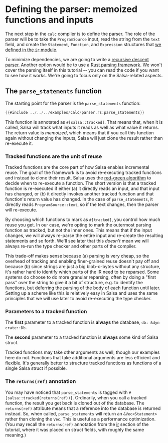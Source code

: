 # Defining the parser: memoized functions and inputs

The next step in the `calc` compiler is to define the parser.
The role of the parser will be to take the `ProgramSource` input,
read the string from the `text` field,
and create the `Statement`, `Function`, and `Expression` structures that [we defined in the `ir` module](./ir.md).

To minimize dependencies, we are going to write a [recursive descent parser][rd].
Another option would be to use a [Rust parsing framework](https://rustrepo.com/catalog/rust-parsing_newest_1).
We won't cover the parsing itself in this tutorial -- you can read the code if you want to see how it works.
We're going to focus only on the Salsa-related aspects.

[rd]: https://en.wikipedia.org/wiki/Recursive_descent_parser

## The `parse_statements` function

The starting point for the parser is the `parse_statements` function:

```rust
{{#include ../../../examples/calc/parser.rs:parse_statements}}
```

This function is annotated as `#[salsa::tracked]`.
That means that, when it is called, Salsa will track what inputs it reads as well as what value it returns.
The return value is _memoized_,
which means that if you call this function again without changing the inputs,
Salsa will just clone the result rather than re-execute it.

### Tracked functions are the unit of reuse

Tracked functions are the core part of how Salsa enables incremental reuse.
The goal of the framework is to avoid re-executing tracked functions and instead to clone their result.
Salsa uses the [red-green algorithm](../reference/algorithm.md) to decide when to re-execute a function.
The short version is that a tracked function is re-executed if either (a) it directly reads an input, and that input has changed,
or (b) it directly invokes another tracked function and that function's return value has changed.
In the case of `parse_statements`, it directly reads `ProgramSource::text`, so if the text changes, then the parser will re-execute.

By choosing which functions to mark as `#[tracked]`, you control how much reuse you get.
In our case, we're opting to mark the outermost parsing function as tracked, but not the inner ones.
This means that if the input changes, we will always re-parse the entire input and re-create the resulting statements and so forth.
We'll see later that this _doesn't_ mean we will always re-run the type checker and other parts of the compiler.

This trade-off makes sense because (a) parsing is very cheap, so the overhead of tracking and enabling finer-grained reuse doesn't pay off
and because (b) since strings are just a big blob-o-bytes without any structure, it's rather hard to identify which parts of the IR need to be reparsed.
Some systems do choose to do more granular reparsing, often by doing a "first pass" over the string to give it a bit of structure,
e.g. to identify the functions,
but deferring the parsing of the body of each function until later.
Setting up a scheme like this is relatively easy in Salsa and uses the same principles that we will use later to avoid re-executing the type checker.

### Parameters to a tracked function

The **first** parameter to a tracked function is **always** the database, `db: &dyn crate::Db`.

The **second** parameter to a tracked function is **always** some kind of Salsa struct.

Tracked functions may take other arguments as well, though our examples here do not.
Functions that take additional arguments are less efficient and flexible.
It's generally better to structure tracked functions as functions of a single Salsa struct if possible.

### The `returns(ref)` annotation

You may have noticed that `parse_statements` is tagged with `#[salsa::tracked(returns(ref))]`.
Ordinarily, when you call a tracked function, the result you get back is cloned out of the database.
The `returns(ref)` attribute means that a reference into the database is returned instead.
So, when called, `parse_statements` will return an `&Vec<Statement>` rather than cloning the `Vec`.
This is useful as a performance optimization.
(You may recall the `returns(ref)` annotation from the [ir](./ir.md) section of the tutorial,
where it was placed on struct fields, with roughly the same meaning.)
